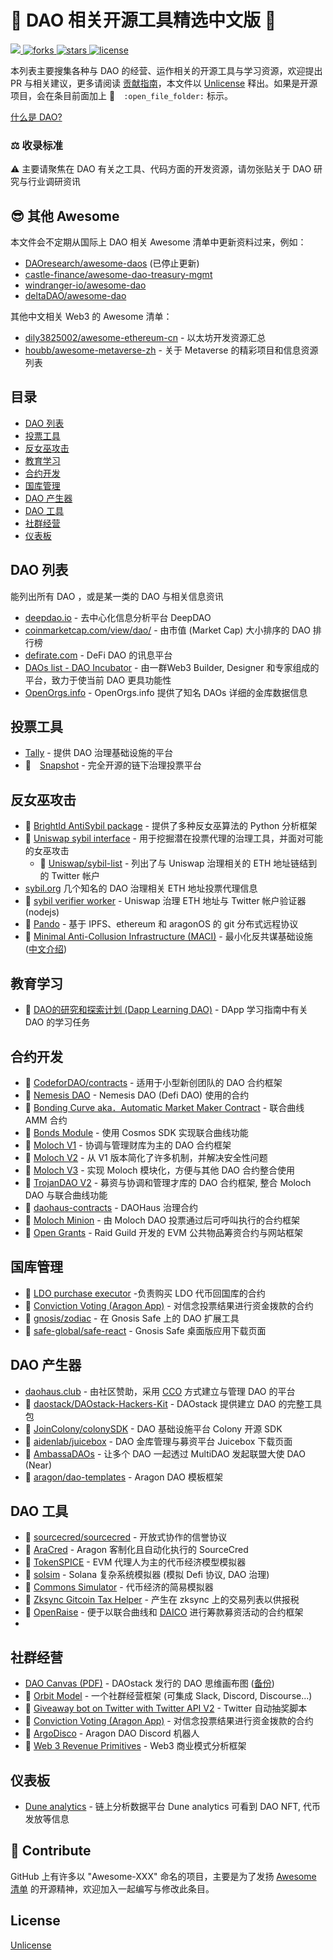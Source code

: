 # :open_book: DAO 相关开源工具精选中文版 :open_book:

<p align="left">
    <a href="https://github.com/sindresorhus/awesome">
        <img src="https://cdn.jsdelivr.net/gh/sindresorhus/awesome@d7305f38d29fed78fa85652e3a63e154dd8e8829/media/badge.svg" />
    </a>
    <a href="https://github.com/SeeDAO-OpenSource/awesome-dao-zh/network">
        <img src="https://img.shields.io/github/forks/SeeDAO-OpenSource/awesome-dao-zh.svg"
             alt="forks">
    </a>
    <a href="https://github.com/SeeDAO-OpenSource/awesome-dao-zh/stargazers">
        <img src="https://img.shields.io/github/stars/SeeDAO-OpenSource/awesome-dao-zh.svg"
             alt="stars">
    </a>
    <a href="https://unlicense.org">
        <img src="https://img.shields.io/badge/license-unlicense-blue"
             alt="license">
    </a>
</p>

本列表主要搜集各种与 DAO 的经营、运作相关的开源工具与学习资源，欢迎提出 PR 与相关建议，更多请阅读 [贡献指南](CONTRIBUTING.md)，本文件以 [Unlicense](https://unlicense.org) 释出。如果是开源项目，会在条目前面加上 :open_file_folder:　`:open_file_folder:` 标示。

[什么是 DAO?](https://zh.m.wikipedia.org/zh-cn/分布式自治组织)

### :balance_scale:	收录标准

:warning: 主要请聚焦在 DAO 有关之工具、代码方面的开发资源，请勿张贴关于 DAO 研究与行业调研资讯

## :sunglasses: 其他 Awesome

本文件会不定期从国际上 DAO 相关 Awesome 清单中更新资料过来，例如：
- [DAOresearch/awesome-daos](https://github.com/DAOresearch/awesome-daos) (已停止更新)
- [castle-finance/awesome-dao-treasury-mgmt](https://github.com/castle-finance/awesome-dao-treasury-mgmt)
- [windranger-io/awesome-dao](https://github.com/windranger-io/awesome-dao)
- [deltaDAO/awesome-dao](https://github.com/deltaDAO/awesome-dao)

其他中文相关 Web3 的 Awesome 清单：
- [dily3825002/awesome-ethereum-cn](https://github.com/dily3825002/awesome-ethereum-cn) - 以太坊开发资源汇总
- [houbb/awesome-metaverse-zh](https://github.com/houbb/awesome-metaverse-zh) - 关于 Metaverse 的精彩项目和信息资源列表

## 目录

- [DAO 列表](#dao-列表)
- [投票工具](#投票工具)
- [反女巫攻击](#反女巫攻击)
- [教育学习](#教育学习)
- [合约开发](#合约开发)
- [国库管理](#国库管理)
- [DAO 产生器](#DAO-产生器)
- [DAO 工具](#DAO-工具)
- [社群经营](#社群经营)
- [仪表板](#仪表板)

## DAO 列表

能列出所有 DAO ，或是某一类的 DAO 与相关信息资讯

- [deepdao.io](http://deepdao.io/organizations) - 去中心化信息分析平台 DeepDAO
- [coinmarketcap.com/view/dao/](https://coinmarketcap.com/view/dao/) - 由市值 (Market Cap) 大小排序的 DAO 排行榜
- [defirate.com](https://defirate.com) - DeFi DAO 的讯息平台
- [DAOs list - DAO Incubator](https://ecosystem.daoincubator.org/wiki/dao) - 由一群Web3 Builder, Designer 和专家组成的平台，致力于使当前 DAO 更具功能性
- [OpenOrgs.info](https://openorgs.info/) - OpenOrgs.info 提供了知名 DAOs 详细的金库数据信息

## 投票工具

- [Tally](https://www.tally.xyz) - 提供 DAO 治理基础设施的平台
- :open_file_folder:　[Snapshot](https://github.com/snapshot-labs/snapshot) - 完全开源的链下治理投票平台

## 反女巫攻击

- :open_file_folder: [BrightId AntiSybil package](https://github.com/BrightID/BrightID-AntiSybil) - 提供了多种反女巫算法的 Python 分析框架
- :open_file_folder: [Uniswap sybil interface](https://github.com/Uniswap/sybil-interface) - 用于挖掘潜在投票代理的治理工具，并面对可能的女巫攻击
    - :open_file_folder: [Uniswap/sybil-list](https://github.com/Uniswap/sybil-list) - 列出了与 Uniswap 治理相关的 ETH 地址链结到的 Twitter 帐户
- [sybil.org](https://sybil.org/) 几个知名的 DAO 治理相关 ETH 地址投票代理信息
- :open_file_folder: [sybil verifier worker](https://github.com/Uniswap/sybil-verifier-worker) - Uniswap 治理 ETH 地址与 Twitter 帐户验证器 (nodejs)
- :open_file_folder: [Pando](https://github.com/pandonetwork/pando) - 基于 IPFS、ethereum 和 aragonOS 的 git 分布式远程协议
- :open_file_folder: [Minimal Anti-Collusion Infrastructure (MACI)](https://github.com/appliedzkp/maci) - 最小化反共谋基础设施 ([中文介绍](https://medium.com/taipei-ethereum-meetup/zkp-%E8%AE%80%E6%9B%B8%E6%9C%83-maci-1faa658a026))

## 教育学习

- :open_file_folder: [DAO的研究和探索计划 (Dapp Learning DAO)](https://github.com/Dapp-Learning-DAO/Dapp-Learning/tree/main/dao) - DApp 学习指南中有关 DAO 的学习任务

## 合约开发

- :open_file_folder: [CodeforDAO/contracts](https://github.com/CodeforDAO/contracts) - 适用于小型新创团队的 DAO 合约框架
- :open_file_folder: [Nemesis DAO](https://github.com/NemesisDao/Contracts) - Nemesis DAO (Defi DAO) 使用的合约
- :open_file_folder: [Bonding Curve aka．Automatic Market Maker Contract](https://github.com/relevant-community/bonding-curve) - 联合曲线 AMM 合约
- :open_file_folder: [Bonds Module](https://github.com/relevant-community/bonding-curve) - 使用 Cosmos SDK 实现联合曲线功能
- :open_file_folder: [Moloch V1](https://github.com/MolochVentures/moloch/tree/minimal-revenue/v1_contracts) - 协调与管理财库为主的 DAO 合约框架
- :open_file_folder: [Moloch V2](https://github.com/MolochVentures/moloch) - 从 V1 版本简化了许多机制，并解决安全性问题
- :open_file_folder: [Moloch V3](https://github.com/Moloch-Mystics/moloch-v3) - 实现 Moloch 模块化，方便与其他 DAO 合约整合使用
- :open_file_folder: [TrojanDAO V2](https://github.com/TROJANFOUNDATION/Trojan-DAO-Token-Engineering) - 募资与协调和管理才库的 DAO 合约框架, 整合 Moloch DAO 与联合曲线功能
- :open_file_folder: [daohaus-contracts](https://github.com/DAOhaus/daohaus-contracts) - DAOHaus 治理合约
- :open_file_folder: [Moloch Minion](https://github.com/raid-guild/moloch-minion) - 由 Moloch DAO 投票通过后可呼叫执行的合约框架
- :open_file_folder: [Open Grants](https://github.com/raid-guild/open-grants) - Raid Guild 开发的 EVM 公共物品筹资合约与网站框架


## 国库管理

- :open_file_folder: [LDO purchase executor](https://github.com/lidofinance/ldo-purchase-executor) -负责购买 LDO 代币回国库的合约
- :open_file_folder: [Conviction Voting (Aragon App)](https://github.com/1Hive/conviction-voting-app) - 对信念投票结果进行资金拨款的合约
- :open_file_folder: [gnosis/zodiac](https://github.com/gnosis/zodiac) - 在 Gnosis Safe 上的 DAO 扩展工具
- :open_file_folder: [safe-global/safe-react](https://github.com/safe-global/safe-react/releases) - Gnosis Safe 桌面版应用下载页面

## DAO 产生器

- [daohaus.club](https://daohaus.club) - 由社区赞助，采用 [CCO](https://daohaus.substack.com/p/-what-is-a-community-contribution?s=r) 方式建立与管理 DAO 的平台
- :open_file_folder: [daostack/DAOstack-Hackers-Kit](https://github.com/daostack/DAOstack-Hackers-Kit) - DAOstack 提供建立 DAO 的完整工具包
- :open_file_folder: [JoinColony/colonySDK](https://github.com/JoinColony/colonySDK) - DAO 基础设施平台 Colony 开源 SDK
- :open_file_folder: [aidenlab/juicebox](https://github.com/aidenlab/juicebox/wiki/Download) - DAO 金库管理与募资平台 Juicebox 下载页面
- :open_file_folder: [AmbassaDAOs](https://github.com/Multi-DAO/ambassadaos) - 让多个 DAO 一起透过 MultiDAO 发起联盟大使 DAO (Near)
- :open_file_folder: [aragon/dao-templates](https://github.com/aragon/dao-templates/) - Aragon DAO 模板框架


## DAO 工具

- :open_file_folder: [sourcecred/sourcecred](https://github.com/sourcecred/sourcecred) - 开放式协作的信誉协议
- :open_file_folder: [AraCred](https://github.com/aragon/Aracred) - Aragon 客制化且自动化执行的 SourceCred
- :open_file_folder: [TokenSPICE](https://github.com/tokenspice/tokenspice) - EVM 代理人为主的代币经济模型模拟器
- :open_file_folder: [solsim](https://github.com/tokenspice/tokenspice) - Solana 复杂系统模拟器 (模拟 Defi 协议, DAO 治理)
- :open_file_folder: [Commons Simulator](https://github.com/commons-stack/commons-simulator) - 代币经济的简易模拟器
- :open_file_folder: [Zksync Gitcoin Tax Helper](https://github.com/zcstarr/zksync-tax-helper#pico-dao) - 产生在 zksync 上的交易列表以供报税
- :open_file_folder: [OpenRaise](https://github.com/dOrgTech/OpenRaise) - 便于以联合曲线和 [DAICO](https://coinmarketcap.com/alexandria/glossary/decentralized-autonomous-initial-coin-offerings-daico) 进行筹款募资活动的合约框架
- 

## 社群经营

- [DAO Canvas (PDF)](https://drive.google.com/uc?export=download&id=1vJeo4PCGTj1G17n6es9g4Pn0cmCgSG_F) - DAOstack 发行的 DAO 思维画布图 ([备份](files/DAOcanvas%20v0.3%20Nippon.pdf))
- :open_file_folder: [Orbit Model](https://github.com/orbit-love/orbit-model) - 一个社群经营框架 (可集成 Slack, Discord, Discourse...)
- :open_file_folder: [Giveaway bot on Twitter with Twitter API V2](https://github.com/June911/twitter_giveway_bot) - Twitter 自动抽奖脚本
- :open_file_folder: [Conviction Voting (Aragon App)](https://github.com/1Hive/conviction-voting-app) - 对信念投票结果进行资金拨款的合约
- :open_file_folder: [ArgoDisco](https://github.com/acolytec3/ArgoDisco) - Aragon DAO Discord 机器人
- :open_file_folder: [Web 3 Revenue Primitives](https://github.com/FEMBusinessModelsRing/web3_revenue_primitives) - Web3 商业模式分析框架

## 仪表板

- [Dune analytics](https://dune.com/browse/dashboards) - 链上分析数据平台 Dune analytics 可看到 DAO NFT, 代币发放等信息


## :wave: Contribute

GitHub 上有许多以 "Awesome-XXX" 命名的项目，主要是为了发扬 [Awesome 清单](https://github.com/sindresorhus/awesome/blob/master/awesome.md) 的开源精神，欢迎加入一起编写与修改此条目。

## License

[Unlicense](https://unlicense.org)

